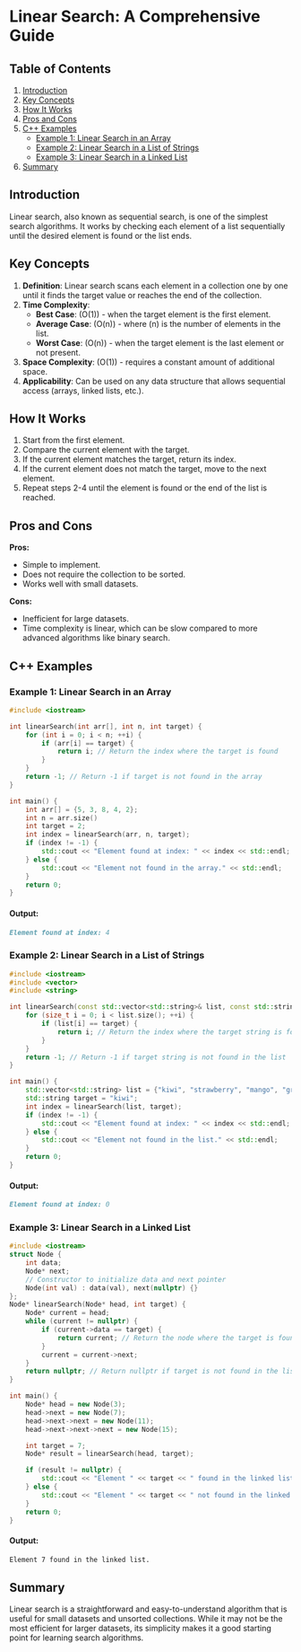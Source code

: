 # Linear Search: A Comprehensive Guide

## Table of Contents
1. [Introduction](#introduction)
2. [Key Concepts](#key-concepts)
3. [How It Works](#how-it-works)
4. [Pros and Cons](#pros-and-cons)
5. [C++ Examples](#java-examples)
    - [Example 1: Linear Search in an Array](#example-1-linear-search-in-an-array)
    - [Example 2: Linear Search in a List of Strings](#example-2-linear-search-in-a-list-of-strings)
    - [Example 3: Linear Search in a Linked List](#example-3-linear-search-in-a-linked-list)
6. [Summary](#summary)

## Introduction

Linear search, also known as sequential search, is one of the simplest search algorithms. It works by checking each element of a list sequentially until the desired element is found or the list ends.

## Key Concepts

1. **Definition**: Linear search scans each element in a collection one by one until it finds the target value or reaches the end of the collection.
2. **Time Complexity**: 
   - **Best Case**: \(O(1)\) - when the target element is the first element.
   - **Average Case**: \(O(n)\) - where \(n\) is the number of elements in the list.
   - **Worst Case**: \(O(n)\) - when the target element is the last element or not present.
3. **Space Complexity**: \(O(1)\) - requires a constant amount of additional space.
4. **Applicability**: Can be used on any data structure that allows sequential access (arrays, linked lists, etc.).

## How It Works

1. Start from the first element.
2. Compare the current element with the target.
3. If the current element matches the target, return its index.
4. If the current element does not match the target, move to the next element.
5. Repeat steps 2-4 until the element is found or the end of the list is reached.

## Pros and Cons

**Pros:**
- Simple to implement.
- Does not require the collection to be sorted.
- Works well with small datasets.

**Cons:**
- Inefficient for large datasets.
- Time complexity is linear, which can be slow compared to more advanced algorithms like binary search.

## C++ Examples

### Example 1: Linear Search in an Array

```cpp
#include <iostream>

int linearSearch(int arr[], int n, int target) {
    for (int i = 0; i < n; ++i) {
        if (arr[i] == target) {
            return i; // Return the index where the target is found
        }
    }
    return -1; // Return -1 if target is not found in the array
}

int main() {
    int arr[] = {5, 3, 8, 4, 2};
    int n = arr.size()
    int target = 2;
    int index = linearSearch(arr, n, target);
    if (index != -1) {
        std::cout << "Element found at index: " << index << std::endl;
    } else {
        std::cout << "Element not found in the array." << std::endl;
    }
    return 0;
}

```
#### Output:
```markdown
Element found at index: 4

```

### Example 2: Linear Search in a List of Strings
```cpp
#include <iostream>
#include <vector>
#include <string>

int linearSearch(const std::vector<std::string>& list, const std::string& target) {
    for (size_t i = 0; i < list.size(); ++i) {
        if (list[i] == target) {
            return i; // Return the index where the target string is found
        }
    }
    return -1; // Return -1 if target string is not found in the list
}

int main() {
    std::vector<std::string> list = {"kiwi", "strawberry", "mango", "grape", "melon"};
    std::string target = "kiwi";
    int index = linearSearch(list, target);
    if (index != -1) {
        std::cout << "Element found at index: " << index << std::endl;
    } else {
        std::cout << "Element not found in the list." << std::endl;
    }
    return 0;
}

```
#### Output:
```markdown
Element found at index: 0
```

### Example 3: Linear Search in a Linked List
```cpp
#include <iostream>
struct Node {
    int data;
    Node* next;
    // Constructor to initialize data and next pointer
    Node(int val) : data(val), next(nullptr) {}
};
Node* linearSearch(Node* head, int target) {
    Node* current = head;
    while (current != nullptr) {
        if (current->data == target) {
            return current; // Return the node where the target is found
        }
        current = current->next;
    }
    return nullptr; // Return nullptr if target is not found in the list
}

int main() {
    Node* head = new Node(3);
    head->next = new Node(7);
    head->next->next = new Node(11);
    head->next->next->next = new Node(15);

    int target = 7;
    Node* result = linearSearch(head, target);

    if (result != nullptr) {
        std::cout << "Element " << target << " found in the linked list." << std::endl;
    } else {
        std::cout << "Element " << target << " not found in the linked list." << std::endl;
    }
    return 0;
}

```
#### Output:
```markdown
Element 7 found in the linked list.
```

## Summary
Linear search is a straightforward and easy-to-understand algorithm that is useful for small datasets and unsorted collections. While it may not be the most efficient for larger datasets, its simplicity makes it a good starting point for learning search algorithms.
